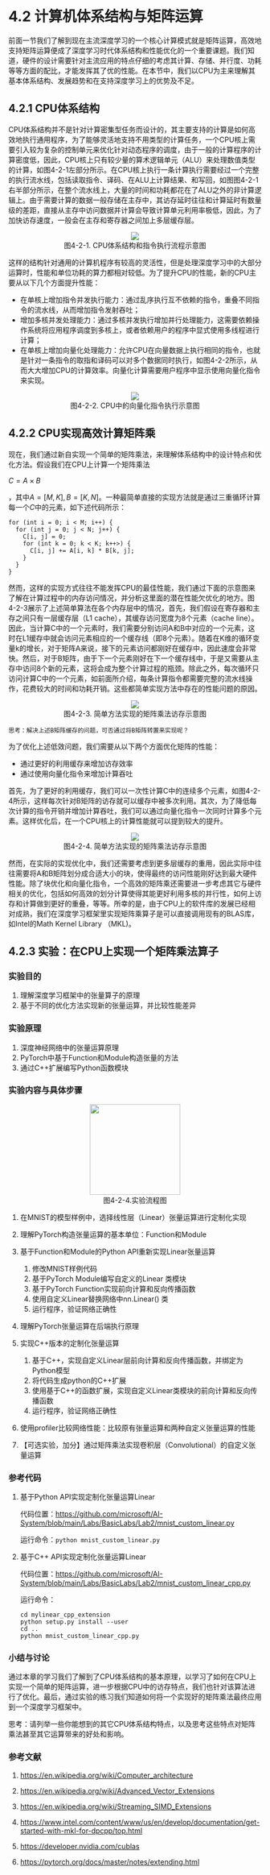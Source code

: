 <!--Copyright © Microsoft Corporation. All rights reserved.
  适用于[License](https://github.com/microsoft/AI-System/blob/main/LICENSE)版权许可-->

# 4.2 计算机体系结构与矩阵运算

前面一节我们了解到现在主流深度学习的一个核心计算模式就是矩阵运算，高效地支持矩阵运算便成了深度学习时代体系结构和性能优化的一个重要课题。我们知道，硬件的设计需要针对主流应用的特点仔细的考虑其计算、存储、并行度、功耗等等方面的配比，才能发挥其了优的性能。在本节中，我们以CPU为主来理解其基本体系结构、发展趋势和在支持深度学习上的优势及不足。

## 4.2.1 CPU体系结构
CPU体系结构并不是针对计算密集型任务而设计的，其主要支持的计算是如何高效地执行通用程序，为了能够灵活地支持不用类型的计算任务，一个CPU核上需要引入较为复杂的控制单元来优化针对动态程序的调度，由于一般的计算程序的计算密度低，因此，CPU核上只有较少量的算术逻辑单元（ALU）来处理数值类型的计算，如图4-2-1左部分所示。在CPU核上执行一条计算执行需要经过一个完整的执行流水线，包括读取指令、译码、在ALU上计算结果、和写回，如图图4-2-1右半部分所示，在整个流水线上，大量的时间和功耗都花在了ALU之外的非计算逻辑上。由于需要计算的数据一般存储在主存中，其访存延时往往和计算延时有数量级的差距，直接从主存中访问数据并计算会导致计算单元利用率极低，因此，为了加快访存速度，一般会在主存和寄存器之间加上多层缓存层。

<center> <img src="./img/4-2-1-cpu.png"  /></center>
<center>图4-2-1. CPU体系结构和指令执行流程示意图</center>

这样的结构针对通用的计算机程序有较高的灵活性，但是处理深度学习中的大部分运算时，性能和单位功耗的算力都相对较低。为了提升CPU的性能，新的CPU主要从以下几个方面提升性能：
  * 在单核上增加指令并发执行能力：通过乱序执行互不依赖的指令，重叠不同指令的流水线，从而增加指令发射吞吐；
  * 增加多核并发处理能力：通过多核并发执行增加并行处理能力，这需要依赖操作系统将应用程序调度到多核上，或者依赖用户的程序中显式使用多线程进行计算；
  * 在单核上增加向量化处理能力：允许CPU在向量数据上执行相同的指令，也就是针对一条指令的取指和译码可以对多个数据同时执行，如图4-2-2所示，从而大大增加CPU的计算效率。向量化计算需要用户程序中显示使用向量化指令来实现。

<center> <img src="./img/4-2-2-vec.png" /></center>
<center>图4-2-2. CPU中的向量化指令执行示意图</center>

## 4.2.2 CPU实现高效计算矩阵乘
现在，我们通过新自实现一个简单的矩阵乘法，来理解体系结构中的设计特点和优化方法。假设我们在CPU上计算一个矩阵乘法

$C=A\times B$

，其中$A=[M,K], B=[K,N]$。一种最简单直接的实现方法就是通过三重循环计算每一个$C$中的元素，如下述代码所示：
```
for (int i = 0; i < M; i++) {
  for (int j = 0; j < N; j++) {
    C[i, j] = 0;
    for (int k = 0; k < K; k++>) {
      C[i, j] += A[i, k] * B[k, j];
    }
  }
}
```
然而，这样的实现方式往往不能发挥CPU的最佳性能，我们通过下面的示意图来了解在计算过程中的内存访问情况，并分析这里面的潜在性能欠优化的地方。图4-2-3展示了上述简单算法在各个内存层中的情况，首先，我们假设在寄存器和主存之间只有一层缓存层（L1 cache），其缓存访问宽度为8个元素（cache line）。因此，当计算C中的一个元素时，我们需要分别访问A和B中对应的一个元素，这时在L1缓存中就会访问元素相应的一个缓存线（即8个元素）。随着在K维的循环变量k的增长，对于矩阵A来说，接下的元素访问都刚好在缓存中，因此速度会非常快。然后，对于B矩阵，由于下一个元素刚好在下一个缓存线中，于是又需要从主存中访问8个新的元素，这将会成为整个计算过程的瓶颈。除此之外，每次循环只访问计算C中的一个元素，如前面所介绍，每条计算指令都需要完整的流水线操作，花费较大的时间和功耗开销。这些都简单实现方法中存在的性能问题的原因。

<center> <img src="./img/4-2-3-mat0.png" /></center>
<center>图4-2-3. 简单方法实现的矩阵乘法访存示意图</center>


```
思考：解决上述B矩阵缓存的问题，可否通过将B矩阵转置来实现呢？
```
为了优化上述低效问题，我们需要从以下两个方面优化矩阵的性能：
 * 通过更好的利用缓存来增加访存效率
 * 通过使用向量化指令来增加计算吞吐

首先，为了更好的利用缓存，我们可以一次性计算C中的连续多个元素，如图4-2-4所示，这样每次针对B矩阵的访存就可以缓存中被多次利用。其次，为了降低每次计算的指令开销并增加计算吞吐，我们可以通过向量化指令一次同时计算多个元素。这样优化后，在一个CPU核上的计算性能就可以提到较大的提升。

<center> <img src="./img/4-2-3-mat1.png" /></center>
<center>图4-2-4. 简单方法实现的矩阵乘法访存示意图</center>

然而，在实际的实现优化中，我们还需要考虑到更多层缓存的重用，因此实际中往往需要将A和B矩阵划分成合适大小的块，使得最终的访问性能刚好达到最大硬件性能。除了块优化和向量化指令，一个高效的矩阵乘还需要进一步考虑其它与硬件相关的优化，包括如何高效的划分计算使得其能更好利用多核的并行性，如何上访存和计算做到更好的重叠，等等。所幸的是，由于CPU上的软件库的发展已经相对成熟，我们在深度学习框架里实现矩阵乘算子是可以直接调用现有的BLAS库，如Intel的Math Kernel Library （MKL)。

## 4.2.3 实验：在CPU上实现一个矩阵乘法算子

### 实验目的
1.	理解深度学习框架中的张量算子的原理
2.	基于不同的优化方法实现新的张量运算，并比较性能差异

### 实验原理

1. 深度神经网络中的张量运算原理
2. PyTorch中基于Function和Module构造张量的方法
3. 通过C++扩展编写Python函数模块

### 实验内容与具体步骤

<center> <img src="./img/4-2-4-flow.png" width="180" height="" /></center>
<center>图4-2-4.实验流程图</center>


1.	在MNIST的模型样例中，选择线性层（Linear）张量运算进行定制化实现

2.	理解PyTorch构造张量运算的基本单位：Function和Module

3.	基于Function和Module的Python API重新实现Linear张量运算
    1. 修改MNIST样例代码
    2. 基于PyTorch  Module编写自定义的Linear 类模块
    3. 基于PyTorch Function实现前向计算和反向传播函数
    4. 使用自定义Linear替换网络中nn.Linear() 类
    5. 运行程序，验证网络正确性
   
4.	理解PyTorch张量运算在后端执行原理

5.	实现C++版本的定制化张量运算

    1. 基于C++，实现自定义Linear层前向计算和反向传播函数，并绑定为Python模型
    2. 将代码生成python的C++扩展
    3. 使用基于C++的函数扩展，实现自定义Linear类模块的前向计算和反向传播函数
    4. 运行程序，验证网络正确性
   
6.	使用profiler比较网络性能：比较原有张量运算和两种自定义张量运算的性能

7.	【可选实验，加分】通过矩阵乘法实现卷积层（Convolutional）的自定义张量运算


### 参考代码

1.	基于Python API实现定制化张量运算Linear

    代码位置：https://github.com/microsoft/AI-System/blob/main/Labs/BasicLabs/Lab2/mnist_custom_linear.py

    运行命令：`python mnist_custom_linear.py`

2.	基于C++ API实现定制化张量运算Linear

    代码位置：https://github.com/microsoft/AI-System/blob/main/Labs/BasicLabs/Lab2/mnist_custom_linear_cpp.py

    运行命令：
    ```
    cd mylinear_cpp_extension
    python setup.py install --user
    cd ..
    python mnist_custom_linear_cpp.py
    ```

### 小结与讨论
通过本章的学习我们了解到了CPU体系结构的基本原理，以学习了如何在CPU上实现一个简单的矩阵运算，进一步根据CPU中的访存特点，我们也针对该算法进行了优化。最后，通过实验的练习我们知道如何将一个实现好的矩阵乘法最终应用到一个深度学习框架中。

思考：请列举一些你能想到的其它CPU体系结构特点，以及思考这些特点对矩阵乘法甚至其它运算带来的好处和影响。

### 参考文献

1. https://en.wikipedia.org/wiki/Computer_architecture

2. https://en.wikipedia.org/wiki/Advanced_Vector_Extensions

3. https://en.wikipedia.org/wiki/Streaming_SIMD_Extensions

4. https://www.intel.com/content/www/us/en/develop/documentation/get-started-with-mkl-for-dpcpp/top.html

5. https://developer.nvidia.com/cublas

6. https://pytorch.org/docs/master/notes/extending.html
